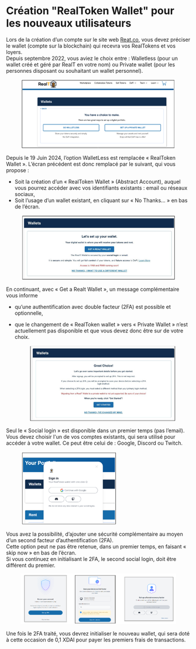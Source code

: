# Création "RealToken Wallet" pour les nouveaux utilisateurs

Lors de la création d’un compte sur le site web [Reat.co](https://realt.co/), vous devez préciser le wallet (compte sur la blockchain) qui recevra vos RealTokens et vos loyers. \
Depuis septembre 2022, vous aviez le choix entre : Walletless (pour un wallet créé et géré par RealT en votre nom) ou Private wallet (pour les personnes disposant ou souhaitant un wallet personnel).

<figure><img src="../../.gitbook/assets/image.png" alt="" width="492"><figcaption></figcaption></figure>

Depuis le 19 Juin 2024, l’option WalletLess est remplacée « RealToken Wallet ». L’écran précédent est donc remplacé par le suivant, qui vous propose :

* Soit la création d’un « RealToken Wallet » (Abstract Account), auquel vous pourrez accéder avec vos identifiants existants : email ou réseaux sociaux,
* Soit l’usage d’un wallet existant, en cliquant sur « No Thanks... » en bas de l’écran.

<figure><img src="../../.gitbook/assets/image (1).png" alt="" width="506"><figcaption></figcaption></figure>

En continuant, avec « Get a Realt Wallet », un message complémentaire vous informe

* qu’une authentification avec double facteur (2FA) est possible et optionnelle,
*   que le changement de « RealToken wallet » vers « Private Wallet » n’est actuellement pas disponible et que vous devez donc être sur de votre choix.

    <figure><img src="../../.gitbook/assets/image (2).png" alt="" width="557"><figcaption></figcaption></figure>

Seul le « Social login » est disponible dans un premier temps (pas l’email).\
Vous devez choisir l'un de vos comptes existants, qui sera utilisé pour accéder à votre wallet. Ce peut être celui de : Google, Discord ou Twitch.

<figure><img src="../../.gitbook/assets/image (4).png" alt="" width="262"><figcaption></figcaption></figure>

Vous avez la possibilité, d’ajouter une sécurité complémentaire au moyen d’un second facteur d’authentification (2FA). \
Cette option peut ne pas être retenue, dans un premier temps, en faisant « skip now » en bas de l’écran. \
Si vous continuez en initialisant le 2FA, le second social login, doit être différent du premier.

<figure><img src="../../.gitbook/assets/image (5).png" alt=""><figcaption></figcaption></figure>

Une fois le 2FA traité, vous devrez initialiser le nouveau wallet, qui sera doté à cette occasion de 0,1 XDAI pour payer les premiers frais de transactions.
